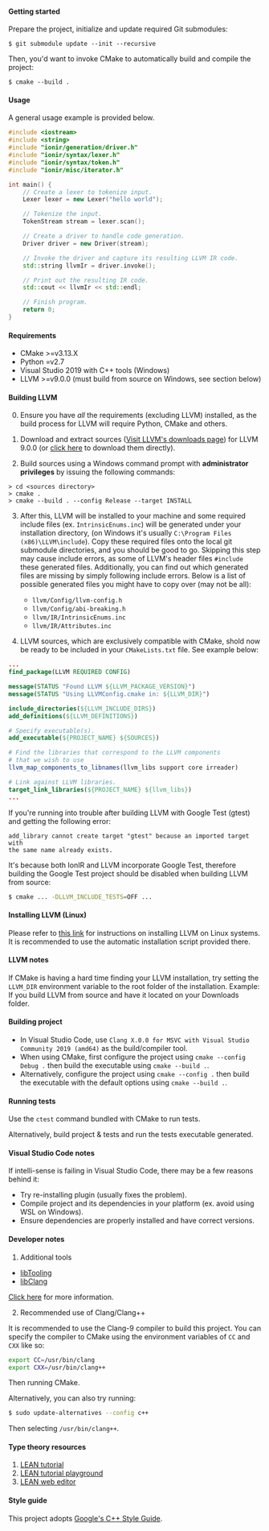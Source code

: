 #### Getting started

Prepare the project, initialize and update required Git submodules:

```shell
$ git submodule update --init --recursive
```

Then, you'd want to invoke CMake to automatically build and compile the project:

```shell
$ cmake --build .
```

#### Usage

A general usage example is provided below.

```cpp
#include <iostream>
#include <string>
#include "ionir/generation/driver.h"
#include "ionir/syntax/lexer.h"
#include "ionir/syntax/token.h"
#include "ionir/misc/iterator.h"

int main() {
    // Create a lexer to tokenize input.
    Lexer lexer = new Lexer("hello world");

    // Tokenize the input.
    TokenStream stream = lexer.scan();

    // Create a driver to handle code generation.
    Driver driver = new Driver(stream);

    // Invoke the driver and capture its resulting LLVM IR code.
    std::string llvmIr = driver.invoke();

    // Print out the resulting IR code.
    std::cout << llvmIr << std::endl;

    // Finish program.
    return 0;
}
```

#### Requirements

* CMake >=v3.13.X
* Python =v2.7
* Visual Studio 2019 with C++ tools (Windows)
* LLVM >=v9.0.0 (must build from source on Windows, see section below)

#### Building LLVM

0. Ensure you have _all_ the requirements (excluding LLVM) installed, as the build process for LLVM will require Python, CMake and others.

1. Download and extract sources ([Visit LLVM's downloads page](http://releases.llvm.org/download.html)) for LLVM 9.0.0 (or [click here](http://releases.llvm.org/9.0.0/llvm-9.0.0.src.tar.xz) to download them directly).

2. Build sources using a Windows command prompt with **administrator privileges** by issuing the following commands:

```
> cd <sources directory>
> cmake .
> cmake --build . --config Release --target INSTALL
```

3. After this, LLVM will be installed to your machine and some required include files (ex. `IntrinsicEnums.inc`) will be generated under your installation directory, (on Windows it's usually `C:\Program Files (x86)\LLVM\include`). Copy these required files onto the local git submodule directories, and you should be good to go. Skipping this step may cause include errors, as some of LLVM's header files `#include` these generated files. Additionally, you can find out which generated files are missing by simply following include errors. Below is a list of possible generated files you might have to copy over (may not be all):
    * `llvm/Config/llvm-config.h`
    * `llvm/Config/abi-breaking.h`
    * `llvm/IR/IntrinsicEnums.inc`
    * `llvm/IR/Attributes.inc`
    

4. LLVM sources, which are exclusively compatible with CMake, shold now be ready to be included in your `CMakeLists.txt` file. See example below:

```cmake
...
find_package(LLVM REQUIRED CONFIG)

message(STATUS "Found LLVM ${LLVM_PACKAGE_VERSION}")
message(STATUS "Using LLVMConfig.cmake in: ${LLVM_DIR}")

include_directories(${LLVM_INCLUDE_DIRS})
add_definitions(${LLVM_DEFINITIONS})

# Specify executable(s).
add_executable(${PROJECT_NAME} ${SOURCES})

# Find the libraries that correspond to the LLVM components
# that we wish to use
llvm_map_components_to_libnames(llvm_libs support core irreader)

# Link against LLVM libraries.
target_link_libraries(${PROJECT_NAME} ${llvm_libs})
...
```

If you're running into trouble after building LLVM with Google Test (gtest) and getting the following error:

```
add_library cannot create target "gtest" because an imported target with
the same name already exists.
```

It's because both IonIR and LLVM incorporate Google Test, therefore building the Google Test project should be disabled when building LLVM from source:

```bash
$ cmake ... -DLLVM_INCLUDE_TESTS=OFF ...
```

#### Installing LLVM (Linux)

Please refer to [this link](http://apt.llvm.org/) for instructions on installing LLVM on Linux systems. It is recommended to use the automatic installation script provided there.

#### LLVM notes

If CMake is having a hard time finding your LLVM installation, try setting the `LLVM_DIR` environment variable to the root folder of the installation. Example: If you build LLVM from source and have it located on your Downloads folder.

#### Building project

* In Visual Studio Code, use `Clang X.0.0 for MSVC with Visual Studio Community 2019 (amd64)` as the build/compiler tool.
* When using CMake, first configure the project using `cmake --config Debug .` then build the executable using `cmake --build .`.
* Alternatively, configure the project using `cmake --config .` then build the executable with the default options using `cmake --build .`.

#### Running tests

Use the `ctest` command bundled with CMake to run tests.

Alternatively, build project & tests and run the tests executable generated.

#### Visual Studio Code notes

If intelli-sense is failing in Visual Studio Code, there may be a few reasons behind it:

* Try re-installing plugin (usually fixes the problem).
* Compile project and its dependencies in your platform (ex. avoid using WSL on Windows).
* Ensure dependencies are properly installed and have correct versions.

#### Developer notes

1. Additional tools

* [libTooling](https://clang.llvm.org/docs/LibTooling.html)
* [libClang](https://clang.llvm.org/doxygen/group__CINDEX.html)

[Click here](https://clang.llvm.org/docs/Tooling.html) for more information.

2. Recommended use of Clang/Clang++

It is recommended to use the Clang-9 compiler to build this project. You can specify the compiler to CMake using the environment variables of `CC` and `CXX` like so:

```bash
export CC=/usr/bin/clang
export CXX=/usr/bin/clang++
```

Then running CMake.

Alternatively, you can also try running:

```bash
$ sudo update-alternatives --config c++
```

Then selecting `/usr/bin/clang++`.

#### Type theory resources

1. [LEAN tutorial](https://leanprover.github.io/tutorial/tutorial.pdf)
2. [LEAN tutorial playground](https://leanprover.github.io/tutorial/)
3. [LEAN web editor](https://leanprover.github.io/live/latest/)

#### Style guide

This project adopts [Google's C++ Style Guide](https://google.github.io/styleguide/cppguide.html).
